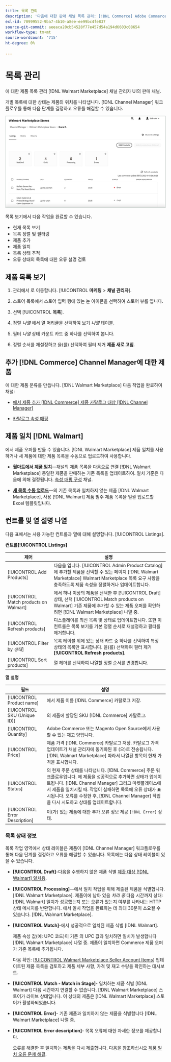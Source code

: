 ```yaml
---
title: 목록 관리
description: '다음에 대한 판매 채널 목록 관리: [!DNL Commerce] Adobe Commerce 및 Magento Open Source용 Channel Manager를 사용하여 저장합니다.'
exl-id: 70999552-9ba7-4b10-a8ee-ee99bc4fe837
source-git-commit: aeeaca20cb54528f77e457d54a194d6603c08654
workflow-type: tm+mt
source-wordcount: '715'
ht-degree: 0%

---
```


# 목록 관리

에 대한 제품 목록 관리 [!DNL Walmart Marketplace] 채널 관리자 UI의 판매 채널.

개별 목록에 대한 상태는 제품의 위치를 나타냅니다. [!DNL Channel Manager] 워크플로우를 통해 다음 단계를 결정하고 오류를 해결할 수 있습니다.

![연결된 판매 채널의 목록 페이지](assets/listings-dashboard-view.png)

목록 보기에서 다음 작업을 완료할 수 있습니다.

* 현재 목록 보기
* 목록 정렬 및 필터링
* 제품 추가
* 제품 일치
* 목록 상태 추적
* 오류 상태의 목록에 대한 오류 설명 검토

## 제품 목록 보기

1. 관리에서 로 이동합니다. [!UICONTROL **마케팅** > **채널 관리자**].

1. 스토어 목록에서 스토어 입력 행에 있는 눈 아이콘을 선택하여 스토어 뷰를 엽니다.

1. 선택 [!UICONTROL **목록**].

1. 정렬 *나열* 에서 열 머리글을 선택하여 보기 *나열* 테이블.

1. 필터 *나열* 상태 카운트 카드 중 하나를 선택하여 봅니다.

1. 정렬 순서를 재설정하고 을(를) 선택하여 필터 제거 **제품 새로 고침**.

## 추가 [!DNL Commerce] Channel Manager에 대한 제품

에 대한 제품 분류를 만듭니다. [!DNL Walmart Marketplace] 다음 작업을 완료하여 채널:

* [에서 제품 추가 [!DNL Commerce] 제품 카탈로그 대상 [!DNL Channel Manager]](add-products-to-channel-store.md)

* [카탈로그 속성 매핑](map-catalog-attributes.md#configure-product-attribute-settings)

## 제품 일치 [!DNL Walmart]

에서 제품 오퍼를 만들 수 있습니다. [!DNL Walmart Marketplace] 제품 일치를 사용하거나 새 제품에 대한 제품 목록을 수동으로 업로드하여 사용합니다.

* **[월마트에서 제품 일치](connect-listings-to-marketplace.md)**—채널의 제품 목록을 다음으로 연결 [!DNL Walmart Marketplace] 동일한 제품을 판매하는 기존 목록을 업데이트하여. 일치 기준은 다음에 의해 결정됩니다. [속성 매핑 구성](map-catalog-attributes.md) 채널.

* **[새 목록 수동 업로드](connect-listings-to-marketplace.md#upload-new-product-listings)**—의 기존 목록과 일치하지 않는 제품 [!DNL Walmart Marketplace], 사용 [!DNL Walmart] 제품 범주 제품 목록을 일괄 업로드할 Excel 템플릿입니다.

## 컨트롤 및 열 설명 나열

다음 표에서는 사용 가능한 컨트롤과 열에 대해 설명합니다. [!UICONTROL Listings].

**컨트롤[!UICONTROL Listings]**

| **제어** | **설명** |
|----------------------------------------|-------------------------------------------------------------------------------------------------------------------------------------------------------------------------------------------------------------------|
| [!UICONTROL Add Products] | 다음을 엽니다. [!UICONTROL Admin Product Catalog] 에 추가할 제품을 선택할 수 있는 페이지 [!DNL Walmart Marketplace] Walmart Marketplace 목록 요구 사항을 충족하도록 제품 속성을 정렬하거나 업데이트합니다. |
| [!UICONTROL Match products on Walmart] | 에서 하나 이상의 제품을 선택한 후 [!UICONTROL Draft] 상태, 선택 [!UICONTROL Match products on Walmart] 기존 제품에 추가할 수 있는 제품 오퍼를 확인하려면 [!DNL Walmart Marketplace] 나열 중. |
| [!UICONTROL Refresh products] | 디스플레이를 최신 목록 및 상태로 업데이트합니다. 또한 이 컨트롤은 목록 보기를 기본 정렬 순서로 재설정하고 필터를 제거합니다. |
| [!UICONTROL Filter by *상태*] | 목록 테이블 위에 있는 상태 카드 중 하나를 선택하여 특정 상태의 목록만 표시합니다. 을(를) 선택하여 필터 제거 **[!UICONTROL Refresh products]**. |
| [!UICONTROL Sort products] | 열 헤더를 선택하여 나열할 정렬 순서를 변경합니다. |


**열 설명**

| **필드** | **설명** |
|--------------------------------|-------------------------------------------------------------------------------------------------------------------------------------------------------------------------------------------------------------------------------------------------------------------------------------------------------------------------------------------------------------------|
| [!UICONTROL Product name] | 에서 제품 이름 [!DNL Commerce] 카탈로그 저장. |
| [!UICONTROL SKU (Unique ID)] | 의 제품에 할당된 SKU [!DNL Commerce] 카탈로그. |
| [!UICONTROL  Quantity] | Adobe Commerce 또는 Magento Open Source에서 사용할 수 있는 재고 양입니다. |
| [!UICONTROL Price] | 제품 가격 [!DNL Commerce] 카탈로그 저장. 카탈로그 가격 업데이트가 채널 관리자에 동기화된 후 (으)로 전송됩니다. [!DNL Walmart Marketplace]  따라서 나열된 항목이 현재 가격을 표시합니다. |
| [!UICONTROL Status] | 의 현재 주문 상태를 나타냅니다. [!DNL Commerce] 주문 워크플로우입니다. 에 제품을 성공적으로 추가하면 상태가 업데이트됩니다. [!DNL Channel Manager] 그리고 마켓플레이스에서 제품을 일치시킬 때. 작업이 실패하면 목록에 오류 상태가 표시됩니다. 오류를 수정한 후, [!DNL Channel Manager] 작업을 다시 시도하고 상태를 업데이트합니다. |
| [!UICONTROL Error Description] | 이(가) 있는 제품에 대한 추가 오류 정보 제공 `[!DNL Error]` 상태. |

### 목록 상태 정보

목록 작업 영역에서 상태 레이블은 제품이 [!DNL Channel Manager] 워크플로우를 통해 다음 단계를 결정하고 오류를 해결할 수 있습니다. 목록에는 다음 상태 레이블이 있을 수 있습니다.

* **[!UICONTROL Draft]**-다음을 수행하지 않은 제품 식별 [제출 대상 [!DNL Walmart] 일치용](connect-listings-to-marketplace.md#match-products).

* **[!UICONTROL Processing]**—에서 일치 작업을 위해 제출된 제품을 식별합니다. [!DNL Walmart Marketplace]. 제품이에 남아 있음 *처리 중* 다음 시간까지 상태: [!DNL Walmart] 일치가 성공했는지 또는 오류가 있는지 여부를 나타내는 HTTP 상태 메시지를 반환합니다. 에서 일치 작업을 완료하는 데 최대 30분이 소요될 수 있습니다. [!DNL Walmart Marketplace].

* **[!UICONTROL Match]**-에서 성공적으로 일치된 제품 식별 [!DNL Walmart].

   제품 속성 값(예: UPC 코드)이 기존 의 UPC 값과 일치하면 일치가 발생합니다 [!DNL Walmart Marketplace] 나열 중. 제품이 일치하면 Commerce 제품 오퍼가 기존 목록에 추가됩니다.

   다음 확인: [[!UICONTROL Walmart Marketplace Seller Account Items]](https://seller.walmart.com/items-and-inventory/manage-items) 업데이트된 제품 목록을 검토하고 제품 세부 사항, 가격 및 재고 수량을 확인하는 대시보드.

* **[!UICONTROL Match - Match in Stage]**- 일치하는 제품 식별 [!DNL Walmart] 다음 시간까지 연결할 수 없습니다. [!DNL Walmart Marketplace] 스토어가 라이브 상태입니다. 이 상태의 제품은 [!DNL Walmart Marketplace] 스토어가 활성화되었습니다.

* **[!UICONTROL Error]**- 기존 제품과 일치하지 않는 제품을 식별합니다 [!DNL Walmart Marketplace] 나열 중.

* **[!UICONTROL Error description]**- 목록 오류에 대한 자세한 정보를 제공합니다.

   오류를 해결한 후 일치하는 제품을 다시 제출합니다. 다음을 참조하십시오 [제품 일치 오류 문제 해결](connect-listings-to-marketplace.md#troubleshoot-product-match-errors).
